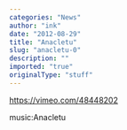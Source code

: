 ```yaml
---
categories: "News"
author: "ink"
date: "2012-08-29"
title: "Anacletu"
slug: "anacletu-0"
description: ""
imported: "true"
originalType: "stuff"
---
```



https://vimeo.com/48448202

music:Anacletu